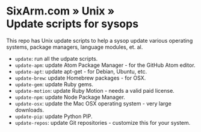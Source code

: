 # SixArm.com » Unix » <br> Update scripts for sysops

This repo has Unix update scripts to help a sysop update various
operating systems, package managers, language modules, et. al.

 * `update`: run all the udpate scripts.
 * `update-apm`: update Atom Package Manager - for the GitHub Atom editor.
 * `update-apt`: update apt-get - for Debian, Ubuntu, etc.
 * `update-brew`: update Homebrew packages - for OSX.
 * `update-gem`: update Ruby gems.
 * `update-motion`: update Ruby Motion - needs a valid paid license.
 * `update-npm`: update Node Package Manager.
 * `update-osx`: update the Mac OSX operating system - very large downloads.
 * `update-pip`: update Python PIP.
 * `update-repos`: update Git repositories - customize this for your system.
